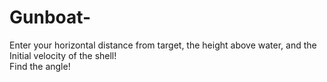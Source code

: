 # Gunboat-
Enter your horizontal distance from target, the height above water, and the Initial velocity of the shell!\
Find the angle!
